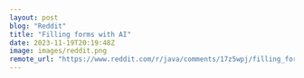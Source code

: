 ```yaml
---
layout: post
blog: "Reddit"
title: "Filling forms with AI"
date: 2023-11-19T20:19:48Z
image: images/reddit.png
remote_url: "https://www.reddit.com/r/java/comments/17z5wpj/filling_forms_with_ai/"
---
```

